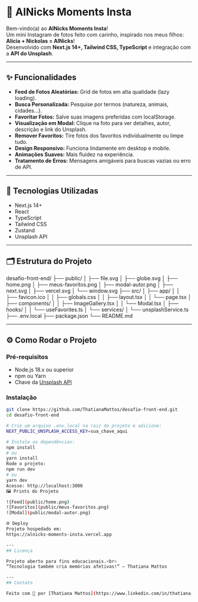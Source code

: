 # 📸 AlNicks Moments Insta

Bem-vindo(a) ao **AlNicks Moments Insta**!  
Um mini Instagram de fotos feito com carinho, inspirado nos meus filhos: **Alicia + Nickolas = AlNicks**!  
Desenvolvido com **Next.js 14+, Tailwind CSS, TypeScript** e integração com a **API do Unsplash**.

---

## ✨ Funcionalidades

- **Feed de Fotos Aleatórias:** Grid de fotos em alta qualidade (lazy loading).
- **Busca Personalizada:** Pesquise por termos (natureza, animais, cidades...).
- **Favoritar Fotos:** Salve suas imagens preferidas com localStorage.
- **Visualização em Modal:** Clique na foto para ver detalhes, autor, descrição e link do Unsplash.
- **Remover Favoritos:** Tire fotos dos favoritos individualmente ou limpe tudo.
- **Design Responsivo:** Funciona lindamente em desktop e mobile.
- **Animações Suaves:** Mais fluidez na experiência.
- **Tratamento de Erros:** Mensagens amigáveis para buscas vazias ou erro de API.

---

## 🚀 Tecnologias Utilizadas

- Next.js 14+
- React
- TypeScript
- Tailwind CSS
- Zustand
- Unsplash API

---

## 🗂️ Estrutura do Projeto

desafio-front-end/
├── public/
│ ├── file.svg
│ ├── globe.svg
│ ├── home.png
│ ├── meus-favoritos.png
│ ├── modal-autor.png
│ ├── next.svg
│ ├── vercel.svg
│ └── window.svg
├── src/
│ ├── app/
│ │ ├── favicon.ico
│ │ ├── globals.css
│ │ ├── layout.tsx
│ │ └── page.tsx
│ ├── components/
│ │ ├── ImageGallery.tsx
│ │ └── Modal.tsx
│ ├── hooks/
│ │ └── useFavorites.ts
│ └── services/
│ └── unsplashService.ts
├── .env.local
├── package.json
└── README.md

---

## ⚙️ Como Rodar o Projeto

### Pré-requisitos

- Node.js 18.x ou superior
- npm ou Yarn
- Chave da [Unsplash API](https://unsplash.com/developers)

### Instalação

```bash
git clone https://github.com/ThatianaMattos/desafio-front-end.git
cd desafio-front-end

# Crie um arquivo .env.local na raiz do projeto e adicione:
NEXT_PUBLIC_UNSPLASH_ACCESS_KEY=sua_chave_aqui

# Instale as dependências:
npm install
# ou
yarn install
Rode o projeto:
npm run dev
# ou
yarn dev
Acesse: http://localhost:3000
🖼️ Prints do Projeto

![Feed](public/home.png)
![Favoritos](public/meus-favoritos.png)
![Modal](public/modal-autor.png)

🌐 Deploy
Projeto hospedado em:
https://alnicks-moments-insta.vercel.app 

---
## Licença

Projeto aberto para fins educacionais.<br>
“Tecnologia também cria memórias afetivas!” – Thatiana Mattos

---
## Contato

Feito com 💙 por [Thatiana Mattos](https://www.linkedin.com/in/thatiana-mattos/) | [GitHub](https://github.com/ThatianaMattos)


